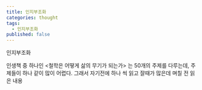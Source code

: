 ```yaml
---
title: 인지부조화
categories: thought
tags:
  - 인지부조화
published: false
---
```

인지부조화

인생책 중 하나인 <철학은 어떻게 삶의 무기가 되는가> 는 50개의 주제를 다루는데, 주제들이 하나 같이 많이 어렵다. 그래서 자기전에 하나 씩 읽고 잘때가 많은데 며칠 전 읽은 내용